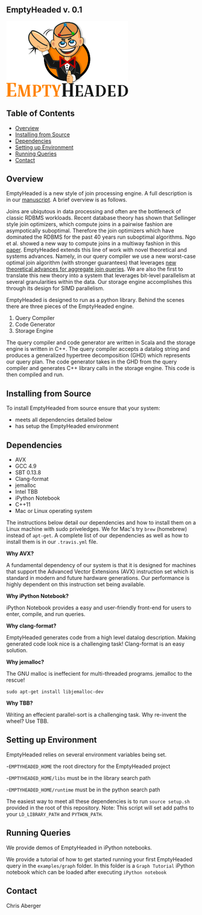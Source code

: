 EmptyHeaded v. 0.1
----------------------

<img src="docs/figs/eh_logo.png" height="200" >

Table of Contents
-----------------

  * [Overview](#overview)  
  * [Installing from Source](#installing-from-source)
   * [Dependencies](#dependencies)
   * [Setting up Environment](#setting-up-environment)
  * [Running Queries](#running-queries)
  * [Contact](#contact)

Overview
-----------------

EmptyHeaded is a new style of join processing engine. A full description is in our [manuscript](http://arxiv.org/abs/1503.02368). A brief overview is as follows.

Joins are ubiqutous in data processing and often are the bottleneck of classic RDBMS workloads. Recent database theory has shown that Sellinger style join optimizers, which compute joins in a pairwise fashion are asympotically suboptimal. Therefore the join optimizers which have dominated the RDBMS for the past 40 years run suboptimal algorithms. Ngo et al. showed a new way to compute joins in a multiway fashion in this [paper](http://arxiv.org/abs/1203.1952). EmptyHeaded extends this line of work with novel theoretical and systems advances. Namely, in our query compiler we use a new worst-case optimal join algorithm (with stronger guarantees) that leverages [new theoretical advances for aggregate join queries](http://arxiv.org/abs/1508.07532).  We are also the first to translate this new theory into a system that leverages bit-level parallelism at several granularities within the data. Our storage engine accomplishes this through its design for SIMD parallelism.

EmptyHeaded is designed to run as a python library. Behind the scenes there are three pieces of the EmptyHeaded engine.

1. Query Compiler
2. Code Generator
3. Storage Engine

The query compiler and code generator are written in Scala and the storage engine is written in C++. The query compiler accepts a datalog string and produces a generalized hypertree decomposition (GHD) which represents our query plan. The code generator takes in the GHD from the query compiler and generates C++ library calls in the storage engine. This code is then compiled and run.

Installing from Source
-----------------
To install EmptyHeaded from source ensure that your system:
- meets all dependencies detailed below
- has setup the EmptyHeaded environment

Dependencies
-----------------

* AVX
* GCC 4.9
* SBT 0.13.8
* Clang-format
* jemalloc
* Intel TBB
* iPython Notebook
* C++11
* Mac or Linux operating system

The instructions below detail our dependencies and how to install them on a Linux machine with sudo priveledges. We for Mac's try `brew` (homebrew) instead of `apt-get`. A complete list of our dependencies as well as how to install them is in our `.travis.yml` file.

**Why AVX?**

A fundamental dependency of our system is that it is designed for machines that support the Advanced Vector Extensions (AVX) instruction set which is standard in modern and future hardware generations. Our performance is highly dependent on this instruction set being available.

**Why iPython Notebook?**

iPython Notebook provides a easy and user-friendly front-end for users to enter, compile, and run queries.

**Why clang-format?**

EmptyHeaded generates code from a high level datalog description. Making generated code look nice is a challenging task! Clang-format is an easy solution.

**Why jemalloc?**

The GNU malloc is ineffecient for multi-threaded programs. jemalloc to the rescue!

```
sudo apt-get install libjemalloc-dev
```

**Why TBB?**

Writing an effecient parallel-sort is a challenging task. Why re-invent the wheel? Use TBB.


Setting up Environment
-----------------

EmptyHeaded relies on several environment variables being set.

-`EMPTYHEADED_HOME` the root directory for the EmptyHeaded project

-`EMPTYHEADED_HOME/libs` must be in the library search path

-`EMPTYHEADED_HOME/runtime` must be in the python search path

The easiest way to meet all these dependencies is to run `source setup.sh` provided in the root of this repository. Note: This script will set add paths to your `LD_LIBRARY_PATH` and `PYTHON_PATH`.

Running Queries
-----------------
We provide demos of  EmptyHeaded in iPython notebooks. 

We provide a tutorial of how to get started running your first EmptyHeaded query in the `examples/graph` folder. In this folder is a `Graph Tutorial` iPython notebook which can be loaded after executing `iPython notebook`

Contact
-----------------

Chris Aberger

